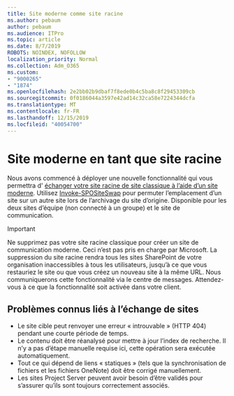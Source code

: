 ```yaml
---
title: Site moderne comme site racine
ms.author: pebaum
author: pebaum
ms.audience: ITPro
ms.topic: article
ms.date: 8/7/2019
ROBOTS: NOINDEX, NOFOLLOW
localization_priority: Normal
ms.collection: Adm_O365
ms.custom:
- "9000265"
- "1874"
ms.openlocfilehash: 2e2bb02b9dbaf7f8ede0b4c5ba8c8f29453309cb
ms.sourcegitcommit: 0f0186044a3597e42ad14c32ca58e7224344dcfa
ms.translationtype: MT
ms.contentlocale: fr-FR
ms.lasthandoff: 12/15/2019
ms.locfileid: "40054700"
---
```

# <a name="modern-site-as-root-site"></a>Site moderne en tant que site racine

Nous avons commencé à déployer une nouvelle fonctionnalité qui vous permettra d' [échanger votre site racine de site classique à l’aide d’un site moderne](https://docs.microsoft.com/sharepoint/modern-root-site). Utilisez [Invoke-SPOSiteSwap](https://docs.microsoft.com/powershell/module/sharepoint-online/invoke-spositeswap?view=sharepoint-ps) pour permuter l’emplacement d’un site sur un autre site lors de l’archivage du site d’origine. Disponible pour les deux sites d’équipe (non connecté à un groupe) et le site de communication.

>[!Important]
> Ne supprimez pas votre site racine classique pour créer un site de communication moderne. Ceci n’est pas pris en charge par Microsoft. La suppression du site racine rendra tous les sites SharePoint de votre organisation inaccessibles à tous les utilisateurs, jusqu’à ce que vous restauriez le site ou que vous créez un nouveau site à la même URL. Nous communiquerons cette fonctionnalité via le centre de messages. Attendez-vous à ce que la fonctionnalité soit activée dans votre client.

## <a name="known-issues-with-swapping-sites"></a>Problèmes connus liés à l’échange de sites
- Le site cible peut renvoyer une erreur « introuvable » (HTTP 404) pendant une courte période de temps.
- Le contenu doit être réanalysé pour mettre à jour l’index de recherche. Il n’y a pas d’étape manuelle requise ici, cette opération sera exécutée automatiquement.
- Tout ce qui dépend de liens « statiques » (tels que la synchronisation de fichiers et les fichiers OneNote) doit être corrigé manuellement.
- Les sites Project Server peuvent avoir besoin d’être validés pour s’assurer qu’ils sont toujours correctement associés. 
